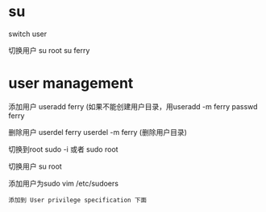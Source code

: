 # su 
switch user 

切换用户
su root 
su ferry


# user management 

添加用户
    useradd ferry (如果不能创建用户目录，用useradd -m ferry 
    passwd ferry
    
删除用户 
    userdel ferry 
    userdel -m ferry (删除用户目录)
    

切换到root
    sudo -i 或者 sudo root 
    
切换用户 
    su root 
    
添加用户为sudo 
    vim /etc/sudoers
        
    添加到 User privilege specification 下面